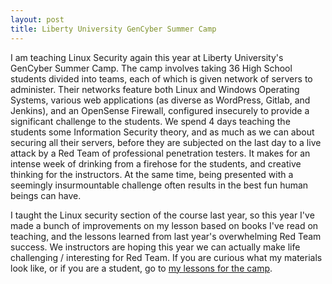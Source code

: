 ```yaml
---
layout: post
title: Liberty University GenCyber Summer Camp
---
```


I am teaching Linux Security again this year at Liberty University's GenCyber Summer Camp. The camp involves taking 36 High School students divided into teams, each of which is given network of servers to administer. Their networks feature both Linux and Windows Operating Systems, various web applications (as diverse as WordPress, Gitlab, and Jenkins), and an OpenSense Firewall, configured insecurely to provide a significant challenge to the students. We spend 4 days teaching the students some Information Security theory, and as much as we can about securing all their servers, before they are subjected on the last day to a live attack by a Red Team of professional penetration testers. It makes for an intense week of drinking from a firehose for the students, and creative thinking for the instructors. At the same time, being presented with a seemingly insurmountable challenge often results in the best fun human beings can have.

I taught the Linux security section of the course last year, so this year I've made a bunch of improvements on my lesson based on books I've read on teaching, and the lessons learned from last year's overwhelming Red Team success. We instructors are hoping this year we can actually make life challenging / interesting for Red Team. If you are curious what my materials look like, or if you are a student, go to [my lessons for the camp](http://ryanheathcote.com/gencyber2017). 
